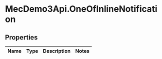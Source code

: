 # MecDemo3Api.OneOfInlineNotification

## Properties
Name | Type | Description | Notes
------------ | ------------- | ------------- | -------------


